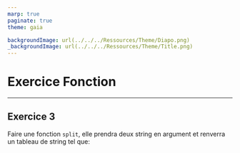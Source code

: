 ```yaml
---
marp: true
paginate: true
theme: gaia

backgroundImage: url(../../../Ressources/Theme/Diapo.png)
_backgroundImage: url(../../../Ressources/Theme/Title.png)
---
```


<link href="../../../Ressources/Theme/CSS/theme.css" rel="stylesheet">

<!-- _backgroundImage: url(../../../Ressources/Theme/Title.png) -->

# Exercice Fonction 

---


## Exercice 3 

Faire une fonction ```split```, elle prendra deux string en argument et renverra un tableau de string tel que:


